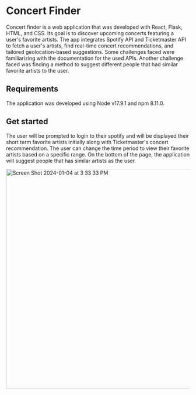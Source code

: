 # Concert Finder

Concert finder is a web application that was developed with React, Flask, HTML, and CSS. Its goal is to discover upcoming concerts featuring 
a user's favorite artists. The app integrates Spotify API and Ticketmaster API to fetch a user's artists, find real-time concert recommendations, and 
tailored geolocation-based suggestions. Some challenges faced were familiarizing with the documentation for the used APIs. Another challenge faced was 
finding a method to suggest different people that had similar favorite artists to the user.


## Requirements

The application was developed using Node v17.9.1 and npm 8.11.0.


## Get started

The user will be prompted to login to their spotify and will be displayed their short term favorite artists initially along with Ticketmaster's concert recommendation. The user can change the time period to view their favorite artists based on a specific range. On the bottom of the page, the application will suggest people that has similar artists as the user.

<img width="600" alt="Screen Shot 2024-01-04 at 3 33 33 PM" src="https://github.com/jeffchan4/Concert-Finder/assets/112337204/172c070f-127e-44a7-9d52-a6b882f13470">
